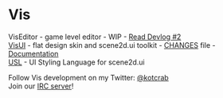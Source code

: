 Vis
===

VisEditor - game level editor - WIP - [Read Devlog #2](http://kotcrab.com/blog/2015/02/06/viseditor-devlog-number-2/) <br>
[VisUI](https://github.com/kotcrab/VisEditor/wiki/VisUI) - flat design skin and scene2d.ui toolkit - [CHANGES](https://github.com/kotcrab/VisEditor/blob/master/UI/CHANGES) file - [Documentation](https://github.com/kotcrab/VisEditor/wiki/VisUI)  
[USL](https://github.com/kotcrab/VisEditor/wiki/USL) - UI Styling Language for scene2d.ui

Follow Vis development on my Twitter: [@kotcrab](https://twitter.com/kotcrab)<br>
Join our [IRC server](https://github.com/kotcrab/VisEditor/wiki/IRC-Server)!
